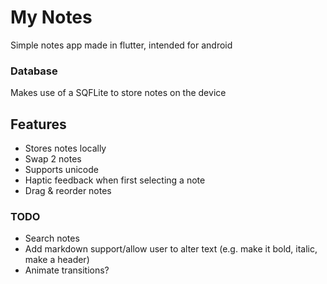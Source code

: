 # My Notes
Simple notes app made in flutter, intended for android

### Database
Makes use of a SQFLite to store notes on the device

## Features
- Stores notes locally
- Swap 2 notes
- Supports unicode
- Haptic feedback when first selecting a note
- Drag & reorder notes

### TODO
- Search notes
- Add markdown support/allow user to alter text (e.g. make it bold, italic, make a header)
- Animate transitions?
